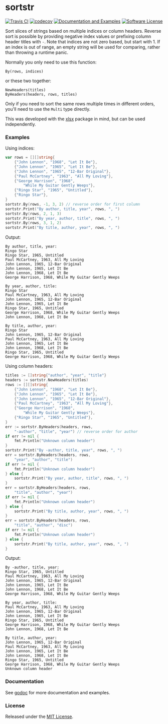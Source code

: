 # sortstr

[![Travis CI](https://img.shields.io/travis/stanim/sortstr/master.svg?style=flat-square)](https://travis-ci.org/stanim/sortstr)
[![codecov](https://codecov.io/gh/stanim/sortstr/branch/master/graph/badge.svg)](https://codecov.io/gh/stanim/sortstr)
[![Documentation and Examples](https://godoc.org/github.com/stanim/sortstr?status.svg)](https://godoc.org/github.com/stanim/sortstr)
[![Software License](https://img.shields.io/badge/License-MIT-orange.svg?style=flat-square)](https://github.com/stanim/sortstr/blob/master/LICENSE)

Sort slices of strings based on multiple indices or column
headers.
Reverse sort is possible by providing negative index
values or prefixing column header titles with `-`.
Note that indices are not zero based, but start with 1.
If an index is out of range, an empty string will be
used for comparing, rather than throwing a runtime
panic.

Normally you only need to use this function:

    By(rows, indices)

or these two together:

    NewHeaders(titles)
    ByHeaders(headers, rows, titles)

Only if you need to sort the same rows multiple times
in different orders, you'll need to use the `Multi` type
directly.

This was developed with the
[xlsx](https://github.com/tealeg/xlsx)
package in mind, but can be used independently.

### Examples

Using indices:

```go
var rows = [][]string{
	{"John Lennon", "1968", "Let It Be"},
	{"John Lennon", "1965", "Let It Be"},
	{"John Lennon", "1965", "12-Bar Original"},
	{"Paul McCartney", "1963", "All My Loving"},
	{"George Harrison", "1968",
		"While My Guitar Gently Weeps"},
	{"Ringo Star", "1965", "Untitled"},
	{"Ringo Star"},
}
sortstr.By(rows, -1, 3, 2) // reverse order for first column
sortstr.Print("By author, title, year", rows, ", ")
sortstr.By(rows, 2, 1, 3)
sortstr.Print("By year, author, title", rows, ", ")
sortstr.By(rows, 3, 1, 2)
sortstr.Print("By title, author, year", rows, ", ")
```

Output:

	By author, title, year:
	Ringo Star
	Ringo Star, 1965, Untitled
	Paul McCartney, 1963, All My Loving
	John Lennon, 1965, 12-Bar Original
	John Lennon, 1965, Let It Be
	John Lennon, 1968, Let It Be
	George Harrison, 1968, While My Guitar Gently Weeps

	By year, author, title:
	Ringo Star
	Paul McCartney, 1963, All My Loving
	John Lennon, 1965, 12-Bar Original
	John Lennon, 1965, Let It Be
	Ringo Star, 1965, Untitled
	George Harrison, 1968, While My Guitar Gently Weeps
	John Lennon, 1968, Let It Be

	By title, author, year:
	Ringo Star
	John Lennon, 1965, 12-Bar Original
	Paul McCartney, 1963, All My Loving
	John Lennon, 1965, Let It Be
	John Lennon, 1968, Let It Be
	Ringo Star, 1965, Untitled
	George Harrison, 1968, While My Guitar Gently Weeps

Using column headers:

```go
titles := []string{"author", "year", "title"}
headers := sortstr.NewHeaders(titles)
rows := [][]string{
	{"John Lennon", "1968", "Let It Be"},
	{"John Lennon", "1965", "Let It Be"},
	{"John Lennon", "1965", "12-Bar Original"},
	{"Paul McCartney", "1963", "All My Loving"},
	{"George Harrison", "1968",
		"While My Guitar Gently Weeps"},
	{"Ringo Star", "1965", "Untitled"},
}
err := sortstr.ByHeaders(headers, rows,
	"-author", "title", "year") // reverse order for author
if err != nil {
	fmt.Println("Unknown column header")
}
sortstr.Print("By -author, title, year", rows, ", ")
err = sortstr.ByHeaders(headers, rows,
	"year", "author", "title")
if err != nil {
	fmt.Println("Unknown column header")
} else {
	sortstr.Print("By year, author, title", rows, ", ")
}
err = sortstr.ByHeaders(headers, rows,
	"title", "author", "year")
if err != nil {
	fmt.Println("Unknown column header")
} else {
	sortstr.Print("By title, author, year", rows, ", ")
}
err = sortstr.ByHeaders(headers, rows,
	"title", "author", "disc")
if err != nil {
	fmt.Println("Unknown column header")
} else {
	sortstr.Print("By title, author, year", rows, ", ")
}
```

Output:

	By -author, title, year:
	Ringo Star, 1965, Untitled
	Paul McCartney, 1963, All My Loving
	John Lennon, 1965, 12-Bar Original
	John Lennon, 1965, Let It Be
	John Lennon, 1968, Let It Be
	George Harrison, 1968, While My Guitar Gently Weeps

	By year, author, title:
	Paul McCartney, 1963, All My Loving
	John Lennon, 1965, 12-Bar Original
	John Lennon, 1965, Let It Be
	Ringo Star, 1965, Untitled
	George Harrison, 1968, While My Guitar Gently Weeps
	John Lennon, 1968, Let It Be

	By title, author, year:
	John Lennon, 1965, 12-Bar Original
	Paul McCartney, 1963, All My Loving
	John Lennon, 1965, Let It Be
	John Lennon, 1968, Let It Be
	Ringo Star, 1965, Untitled
	George Harrison, 1968, While My Guitar Gently Weeps
	Unknown column header

### Documentation

See [godoc](https://godoc.org/github.com/stanim/sortstr) for more documentation and examples.

### License

Released under the [MIT License](https://github.com/stanim/sortstr/blob/master/LICENSE).
